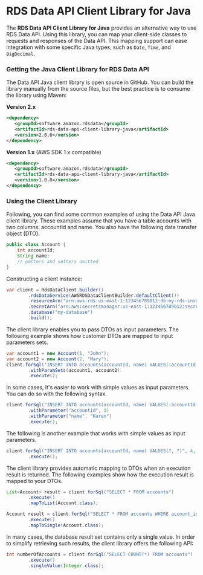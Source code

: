 # RDS Data API Client Library for Java

The **RDS Data API Client Library for Java** provides an alternative way
to use RDS Data API. Using this library, you can map your client-side
classes to requests and responses of the Data API. This mapping support
can ease integration with some specific Java types, such as `Date`, `Time`,
and `BigDecimal`.

### Getting the Java Client Library for RDS Data API
The Data API Java client library is open source in GitHub. You can build
the library manually from the source files, but the best practice is to
consume the library using Maven:

**Version 2.x**

```xml
<dependency>
   <groupId>software.amazon.rdsdata</groupId>
   <artifactId>rds-data-api-client-library-java</artifactId>
   <version>2.0.0</version>
</dependency>
```

**Version 1.x** (AWS SDK 1.x compatible)

```xml
<dependency>
   <groupId>software.amazon.rdsdata</groupId>
   <artifactId>rds-data-api-client-library-java</artifactId>
   <version>1.0.8</version>
</dependency>
```

### Using the Client Library
Following, you can find some common examples of using the Data API Java client library. These examples assume that you have a table accounts with two columns: accountId and name. You also have the following data transfer object (DTO).

```java
public class Account {
    int accountId;
    String name;
    // getters and setters omitted
}
```

Constructing a client instance:

```java
var client = RdsDataClient.builder()
        .rdsDataService(AWSRDSDataClientBuilder.defaultClient())
        .resourceArn("arn:aws:rds:us-east-1:123456789012:db:my-rds-instance")
        .secretArn("arn:aws:secretsmanager:us-east-1:123456789012:secret:my-secret")
        .database("my-database")
        .build();
```

The client library enables you to pass DTOs as input parameters. The following example shows how customer DTOs are mapped to input parameters sets.

```java
var account1 = new Account(1, "John");
var account2 = new Account(2, "Mary");
client.forSql("INSERT INTO accounts(accountId, name) VALUES(:accountId, :name)")
        .withParamSets(account1, account2)
        .execute();
```

In some cases, it's easier to work with simple values as input parameters. You can do so with the following syntax.

```java
client.forSql("INSERT INTO accounts(accountId, name) VALUES(:accountId, :name)")
        .withParameter("accountId", 3)
        .withParameter("name", "Karen")
        .execute();
```

The following is another example that works with simple values as input parameters.

```java
client.forSql("INSERT INTO accounts(accountId, name) VALUES(?, ?)", 4, "Peter")
        .execute();
```

The client library provides automatic mapping to DTOs when an execution result is returned. The following examples show how the execution result is mapped to your DTOs.

```java
List<Account> result = client.forSql("SELECT * FROM accounts")
        .execute()
        .mapToList(Account.class);
```

```java
Account result = client.forSql("SELECT * FROM accounts WHERE account_id = 1")
        .execute()
        .mapToSingle(Account.class);
```

In many cases, the database result set contains only a single value. In order to simplify retrieving such results, the client library offers the following API:

```java
int numberOfAccounts = client.forSql("SELECT COUNT(*) FROM accounts")
        .execute()
        .singleValue(Integer.class);
```
